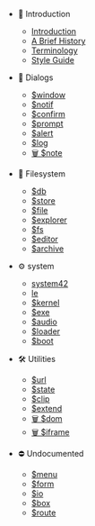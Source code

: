 * 👣 Introduction

    * [Introduction](README.md)
    * [A Brief History](intro/history.md)
    * [Terminology](intro/terminology.md)
    * [Style Guide](intro/style-guide.md)

* 💬 Dialogs

    * [$window](dialog/window.md)
    * [$notif](dialog/notif/README.md)
    * [$confirm](/dialog/confirm.md)
    * [$prompt](/dialog/prompt.md)
    * [$alert](dialog/alert/README.md)
    * [$log](dialog/log.md)
    * [🗑️ $note](dialog/note.md)

* 📁 Filesystem

    * [$db](filesystem/db.md)
    * [$store](filesystem/store.md)
    * [$file](filesystem/file/README.md)
    * [$explorer](filesystem/explorer/README.md)
    * [$fs](filesystem/fs.md)
    * [$editor](filesystem/editor.md)
    * [$archive](filesystem/archive.md)

* ⚙ system

    * [system42](system/system42.md)
    * [le](system/le/README.md)
    * [$kernel](system/kernel.md)
    * [$exe](system/exe/README.md)
    * [$audio](system/audio/README.md)
    * [$loader](system/loader/README.md)
    * [$boot](system/boot/README.md)

* 🛠 Utilities

    * [$url](utils/url/README.md)
    * [$state](utils/state/README.md)
    * [$clip](utils/clip/README.md)
    * [$extend](utils/extend.md)
    * [🗑 $dom](utils/dom.md)
    * [🗑 $iframe](utils/iframe.md)

* ⛔ Undocumented

    * [$menu](nodoc/menu.md)
    * [$form](nodoc/form.md)
    * [$io](nodoc/io.md)
    * [$box](nodoc/box.md)
    * [$route](nodoc/route.md)
